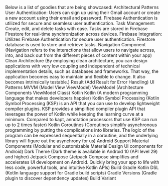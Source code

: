 Below is a list of goodies that are being showcased:
Architectural Patterns
User Authentication:
Users can sign up using their Gmail account or create a new account using their email and password.
Firebase Authentication is utilized for secure and seamless user authentication.
Task Management:
Create, edit, and delete tasks with ease.
Tasks are stored in Firebase Firestore for real-time synchronization across devices.
Firebase Integration:
Utilizes Firebase Authentication for secure user authentication.
Firestore database is used to store and retrieve tasks.
Navigation Component (Navigation refers to the interactions that allow users to navigate across, into, and back out from the different pieces of content within your app)
Clean Architecture (By employing clean architecture, you can design applications with very low coupling and independent of technical implementation details, such as databases and frameworks. That way, the application becomes easy to maintain and flexible to change. It also becomes intrinsically testable.)
Result (Add Result for Error Handling)
UI Patterns
MVVM (Model View ViewModel)
ViewModel (Architecture Components ViewModel Class)
Kotlin
Kotlin (A modern programming language that makes developers happier)
Kotlin Symbol Processing (Kotlin Symbol Processing (KSP) is an API that you can use to develop lightweight compiler plugins. KSP provides a simplified compiler plugin API that leverages the power of Kotlin while keeping the learning curve at a minimum. Compared to kapt, annotation processors that use KSP can run up to 2 times faster)
Kotlin Coroutines (Coroutines simplify asynchronous programming by putting the complications into libraries. The logic of the program can be expressed sequentially in a coroutine, and the underlying library will figure out the asynchrony for us)
Android Support
Material Components (Modular and customizable Material Design UI components for Android)
Dark Theme (Dark theme is available in Android 10 (API level 29) and higher)
Jetpack Compose (Jetpack Compose simplifies and accelerates UI development on Android. Quickly bring your app to life with less code, powerful tools, and intuitive Kotlin APIs)
Build
Gradle Kotlin DSL (Kotlin language support for Gradle build scripts)
Gradle Versions (Gradle plugin to discover dependency updates)
Build Variant
